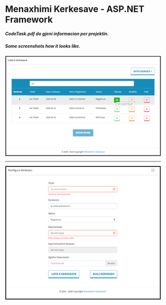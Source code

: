 <h1>Menaxhimi Kerkesave - ASP.NET Framework</h1>

<h5>CodeTask.pdf do gjeni informacion per projektin.</h5>

<h5>Some screenshots how it looks like.</h5>


![alt text](https://github.com/donaldoazemaj/Menaxhimi-Kerkesave/blob/master/kerkesatscreen.png?raw=true)

<hr>

![alt text](https://github.com/donaldoazemaj/Menaxhimi-Kerkesave/blob/master/kerkesatscreen1.png?raw=true)
